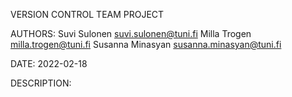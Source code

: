 VERSION CONTROL TEAM PROJECT

AUTHORS:
	Suvi Sulonen <suvi.sulonen@tuni.fi>
	Milla Trogen <milla.trogen@tuni.fi>
	Susanna Minasyan <susanna.minasyan@tuni.fi>

DATE:
	2022-02-18

DESCRIPTION:

